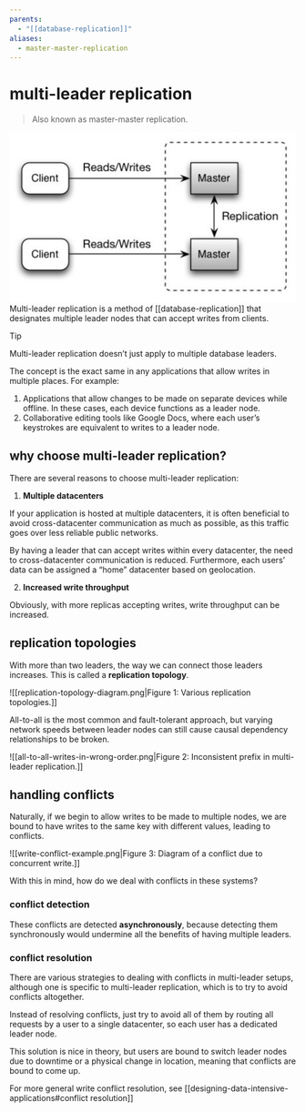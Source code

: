 ```yaml
---
parents:
  - "[[database-replication]]"
aliases:
  - master-master-replication
---
```


# multi-leader replication

> Also known as master-master replication.

![](https://github.com/donnemartin/system-design-primer/raw/master/images/krAHLGg.png)
Multi-leader replication is a method of [[database-replication]] that designates
multiple leader nodes that can accept writes from clients.

> [!tip]
> Multi-leader replication doesn’t just apply to multiple database leaders.
>
> The concept is the exact same in any applications that allow writes in multiple places. For example:
> 1. Applications that allow changes to be made on separate devices while offline. In these cases, each device functions as a leader node.
> 2. Collaborative editing tools like Google Docs, where each user’s keystrokes are equivalent to writes to a leader node.

## why choose multi-leader replication?

There are several reasons to choose multi-leader replication:

1. **Multiple datacenters**

If your application is hosted at multiple datacenters, it is often beneficial to avoid cross-datacenter communication as much as possible, as this traffic goes over less reliable public networks.

By having a leader that can accept writes within every datacenter, the need to cross-datacenter communication is reduced. Furthermore, each users’ data can be assigned a “home” datacenter based on geolocation.

2. **Increased write throughput**

Obviously, with more replicas accepting writes, write throughput can be increased.

## replication topologies

With more than two leaders, the way we can connect those leaders increases. This is called a **replication topology**.

![[replication-topology-diagram.png|Figure 1: Various replication topologies.]]

All-to-all is the most common and fault-tolerant approach, but varying network speeds between leader nodes can still cause causal dependency relationships to be broken.

![[all-to-all-writes-in-wrong-order.png|Figure 2: Inconsistent prefix in multi-leader replication.]]

## handling conflicts

Naturally, if we begin to allow writes to be made to multiple nodes, we are bound to have writes to the same key with different values, leading to conflicts.

![[write-conflict-example.png|Figure 3: Diagram of a conflict due to concurrent write.]]

With this in mind, how do we deal with conflicts in these systems?

### conflict detection

These conflicts are detected **asynchronously**, because detecting them synchronously would undermine all the benefits of having multiple leaders.

### conflict resolution

There are various strategies to dealing with conflicts in multi-leader setups, although one is specific to multi-leader replication, which is to try to avoid conflicts altogether.

Instead of resolving conflicts, just try to avoid all of them by routing all requests by a user to a single datacenter, so each user has a dedicated leader node.

This solution is nice in theory, but users are bound to switch leader nodes due to downtime or a physical change in location, meaning that conflicts are bound to come up.

For more general write conflict resolution, see [[designing-data-intensive-applications#conflict resolution]]
